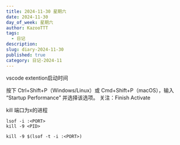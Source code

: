 ```yaml
---
title: 2024-11-30 星期六
date: 2024-11-30
day_of_week: 星期六
author: KazooTTT
tags:
  - 日记
description: 
slug: diary-2024-11-30
published: true
category: 日记-2024-11
---
```

vscode extention启动时间

按下 Ctrl+Shift+P（Windows/Linux）或 Cmd+Shift+P（macOS），输入 “Startup Performance” 并选择该选项。 关注：Finish Activate


kill 端口为x的进程

```
lsof -i :<PORT>
kill -9 <PID>
```

```
kill -9 $(lsof -t -i :<PORT>)
```
